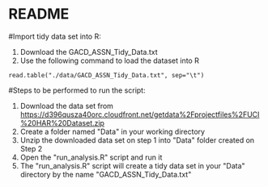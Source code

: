 README
======================

#Import tidy data set into R:

1. Download the GACD_ASSN_Tidy_Data.txt
2. Use the following command to load the dataset into R
```
read.table("./data/GACD_ASSN_Tidy_Data.txt", sep="\t")
```
#Steps to be performed to run the script:

1. Download the data set from https://d396qusza40orc.cloudfront.net/getdata%2Fprojectfiles%2FUCI%20HAR%20Dataset.zip
2. Create a folder named "Data" in your working directory
3. Unzip the downloaded data set on step 1 into "Data" folder created on Step 2
4. Open the "run_analysis.R" script and run it
5. The "run_analysis.R" script will create a tidy data set in your "Data" directory by the name "GACD_ASSN_Tidy_Data.txt"
